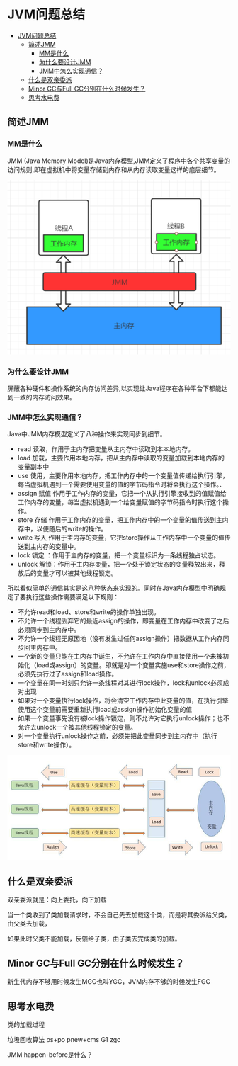 # JVM问题总结

- [JVM问题总结](#jvm问题总结)
  - [简述JMM](#简述jmm)
    - [MM是什么](#mm是什么)
    - [为什么要设计JMM](#为什么要设计jmm)
    - [JMM中怎么实现通信？](#jmm中怎么实现通信)
  - [什么是双亲委派](#什么是双亲委派)
  - [Minor GC与Full GC分别在什么时候发生？](#minor-gc与full-gc分别在什么时候发生)
  - [思考水电费](#思考水电费)

## 简述JMM

### MM是什么

JMM (Java Memory Model)是Java内存模型,JMM定义了程序中各个共享变量的访问规则,即在虚拟机中将变量存储到内存和从内存读取变量这样的底层细节。

![JMM](./images/JMM.png)

### 为什么要设计JMM

 屏蔽各种硬件和操作系统的内存访问差异,以实现让Java程序在各种平台下都能达到一致的内存访问效果。

### JMM中怎么实现通信？

Java中JMM内存模型定义了八种操作来实现同步到细节。

- read 读取，作用于主内存把变量从主内存中读取到本本地内存。
- load 加载，主要作用本地内存，把从主内存中读取的变量加载到本地内存的变量副本中
- use 使用，主要作用本地内存，把工作内存中的一个变量值传递给执行引擎，每当虚拟机遇到一个需要使用变量的值的字节码指令时将会执行这个操作。、
- assign 赋值 作用于工作内存的变量，它把一个从执行引擎接收到的值赋值给工作内存的变量，每当虚拟机遇到一个给变量赋值的字节码指令时执行这个操作。
- store 存储 作用于工作内存的变量，把工作内存中的一个变量的值传送到主内存中，以便随后的write的操作。
- write 写入 作用于主内存的变量，它把store操作从工作内存中一个变量的值传送到主内存的变量中。
- lock 锁定 ：作用于主内存的变量，把一个变量标识为一条线程独占状态。
- unlock 解锁：作用于主内存变量，把一个处于锁定状态的变量释放出来，释放后的变量才可以被其他线程锁定。

所以看似简单的通信其实是这八种状态来实现的。同时在Java内存模型中明确规定了要执行这些操作需要满足以下规则：

- 不允许read和load、store和write的操作单独出现。
- 不允许一个线程丢弃它的最近assign的操作，即变量在工作内存中改变了之后必须同步到主内存中。
- 不允许一个线程无原因地（没有发生过任何assign操作）把数据从工作内存同步回主内存中。
- 一个新的变量只能在主内存中诞生，不允许在工作内存中直接使用一个未被初始化（load或assign）的变量。即就是对一个变量实施use和store操作之前，必须先执行过了assign和load操作。
- 一个变量在同一时刻只允许一条线程对其进行lock操作，lock和unlock必须成对出现
- 如果对一个变量执行lock操作，将会清空工作内存中此变量的值，在执行引擎使用这个变量前需要重新执行load或assign操作初始化变量的值
- 如果一个变量事先没有被lock操作锁定，则不允许对它执行unlock操作；也不允许去unlock一个被其他线程锁定的变量。
- 对一个变量执行unlock操作之前，必须先把此变量同步到主内存中（执行store和write操作）。

![内存交互](./images/内存交互.png)

## 什么是双亲委派

双亲委派就是：向上委托，向下加载

当一个类收到了类加载请求时，不会自己先去加载这个类，而是将其委派给父类，由父类去加载，

如果此时父类不能加载，反馈给子类，由子类去完成类的加载。

## Minor GC与Full GC分别在什么时候发生？

新生代内存不够用时候发生MGC也叫YGC，JVM内存不够的时候发生FGC

## 思考水电费

类的加载过程

垃圾回收算法
ps+po
pnew+cms
G1
zgc


JMM
happen-before是什么？